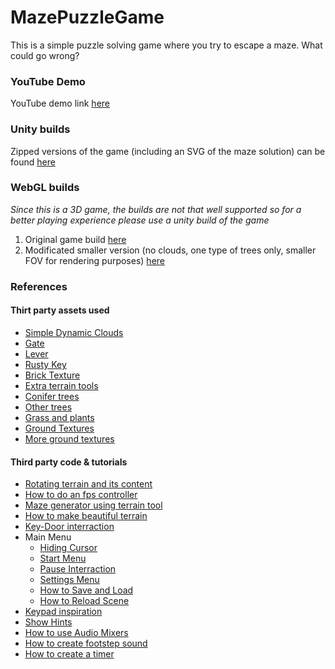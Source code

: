 # MazePuzzleGame
This is a simple puzzle solving game where you try to escape a maze. What could go wrong?

### YouTube Demo
YouTube demo link [here]()

### Unity builds
Zipped versions of the game (including an SVG of the maze solution) can be found [here](https://drive.google.com/drive/folders/1lK6o8fgVfji8g5k2rFMPgJlPSKVHsGVR?usp=sharing)

### WebGL builds
*Since this is a 3D game, the builds are not that well supported so for a better playing experience please use a unity build of the game*
1. Original game build [here](https://popadaria.github.io/MazePuzzleWebGL/)
2. Modificated smaller version (no clouds, one type of trees only, smaller FOV for rendering purposes) [here](https://popadaria.github.io/MazePuzzleWebGLSmall/)

### References
#### Thirt party assets used

- [Simple Dynamic Clouds](https://assetstore.unity.com/packages/tools/particles-effects/bfw-simple-dynamic-clouds-85665)
- [Gate](https://assetstore.unity.com/packages/3d/environments/fence-and-gates-114135)
- [Lever](https://assetstore.unity.com/packages/tools/physics/interactive-physical-door-pack-163249)
- [Rusty Key](https://assetstore.unity.com/packages/3d/props/rust-key-167590)
- [Brick Texture](https://assetstore.unity.com/packages/2d/textures-materials/brick/high-quality-bricks-walls-49581)
- [Extra terrain tools](https://assetstore.unity.com/packages/3d/environments/landscapes/terrain-sample-asset-pack-145808)
- [Conifer trees](https://assetstore.unity.com/packages/3d/vegetation/trees/conifers-botd-142076)
- [Other trees](https://assetstore.unity.com/packages/3d/vegetation/trees/dream-forest-tree-105297)
- [Grass and plants](https://assetstore.unity.com/packages/2d/textures-materials/nature/grass-and-flowers-pack-1-17100)
- [Ground Textures](https://assetstore.unity.com/packages/2d/textures-materials/floors/yughues-free-ground-materials-13001)
- [More ground textures](https://assetstore.unity.com/packages/2d/textures-materials/floors/outdoor-ground-textures-12555)

#### Third party code & tutorials

- [Rotating terrain and its content](https://answers.unity.com/questions/15043/terrain-rotation.html)
- [How to do an fps controller](https://www.youtube.com/channel/UCqthAAPLF1g0IHkSYazCICg)
- [Maze generator using terrain tool](https://www.youtube.com/watch?v=S8XVGMDZM8U)
- [How to make beautiful terrain](https://www.youtube.com/watch?v=ddy12WHqt-M&t=608s)
- [Key-Door interraction](https://www.youtube.com/watch?v=SlEgvvNYXQU&t=671s)
- Main Menu
  - [Hiding Cursor](https://www.youtube.com/watch?v=wnHVryNtuuc)
  - [Start Menu](https://www.youtube.com/watch?v=zc8ac_qUXQY&t=1s)
  - [Pause Interraction](https://www.youtube.com/watch?v=9tsbUoFfAgo)
  - [Settings Menu](https://www.youtube.com/watch?v=iT49pNcu1jk&t=757s)
  - [How to Save and Load](https://www.youtube.com/watch?v=donIirlj074&t=447s)
  - [How to Reload Scene](https://www.youtube.com/watch?v=TVSLCZWYL_E&t=192s)
- [Keypad inspiration](https://www.youtube.com/watch?v=BFIjWzlMd8U)
- [Show Hints](https://www.youtube.com/watch?v=_aB4dPcQ2f8&t=990s)
- [How to use Audio Mixers](https://www.youtube.com/watch?v=vOaQp2x-io0&t=439s)
- [How to create footstep sound](https://www.youtube.com/watch?v=ih8gyGeC7xs)
- [How to create a timer](https://www.youtube.com/watch?v=HLz_k6DSQvU&t=452s)
